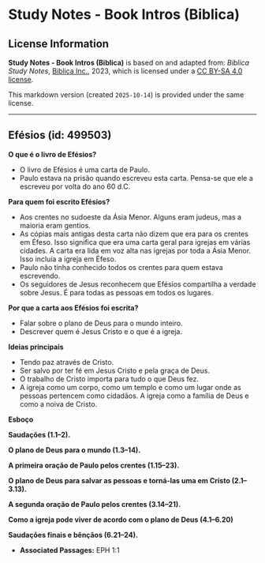 # Study Notes - Book Intros (Biblica)

## License Information

**Study Notes - Book Intros (Biblica)** is based on and adapted from: _Biblica Study Notes_, [Biblica Inc.](https://www.biblica.com/), 2023, which is licensed under a [CC BY-SA 4.0 license](https://creativecommons.org/licenses/by-sa/4.0/legalcode.en).

This markdown version (created `2025-10-14`) is provided under the same license.



--------------------------------

## Efésios (id: 499503)

**O que é o livro de Efésios?**

* O livro de Efésios é uma carta de Paulo.
* Paulo estava na prisão quando escreveu esta carta. Pensa\-se que ele a escreveu por volta do ano 60 d.C.

**Para quem foi escrito Efésios?**

* Aos crentes no sudoeste da Ásia Menor. Alguns eram judeus, mas a maioria eram gentios.
* As cópias mais antigas desta carta não dizem que era para os crentes em Éfeso. Isso significa que era uma carta geral para igrejas em várias cidades. A carta era lida em voz alta nas igrejas por toda a Ásia Menor. Isso incluía a igreja em Éfeso.
* Paulo não tinha conhecido todos os crentes para quem estava escrevendo.
* Os seguidores de Jesus reconhecem que Efésios compartilha a verdade sobre Jesus. É para todas as pessoas em todos os lugares.

**Por que a carta aos Efésios foi escrita?**

* Falar sobre o plano de Deus para o mundo inteiro.
* Descrever quem é Jesus Cristo e o que é a igreja.

**Ideias principais**

* Tendo paz através de Cristo.
* Ser salvo por ter fé em Jesus Cristo e pela graça de Deus.
* O trabalho de Cristo importa para tudo o que Deus fez.
* A igreja como um corpo, como um templo e como um lugar onde as pessoas pertencem como cidadãos. A igreja como a família de Deus e como a noiva de Cristo.

**Esboço**

**Saudações (1\.1–2\).**

**O plano de Deus para o mundo (1\.3–14\).**

**A primeira oração de Paulo pelos crentes (1\.15–23\).**

**O plano de Deus para salvar as pessoas e torná\-las uma em Cristo (2\.1–3\.13\).**

**A segunda oração de Paulo pelos crentes (3\.14–21\).**

**Como a igreja pode viver de acordo com o plano de Deus (4\.1–6\.20\)**

**Saudações finais e bênçãos (6\.21–24\).**

* **Associated Passages:** EPH 1:1


